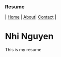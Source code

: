 ### Resume
| [Home](index.md) | [About](README.md)| [Contact](contact.md) |
# Nhi Nguyen
This is my resume
